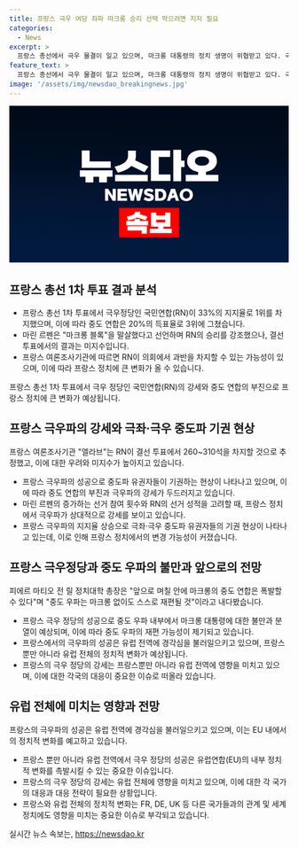 ```yaml
---
title: 프랑스 극우 여당 좌파 마크롱 승리 선택 막으려면 지지 필요
categories:
  - News
excerpt: >
  프랑스 총선에서 극우 물결이 일고 있으며, 마크롱 대통령의 정치 생명이 위협받고 있다. 극우정당인 국민연합이 1위를 차지하며 마크롱 대통령의 중도 연합을 압박하고 있다. 극우의 득세로 인해 중도파 유권자들은 기권하는 경우가 많아졌으며, 마티오 전 릴 정치대학 총장은 마크롱의 중도 연합이 폭발할 수도 있다고 경고했다. 프랑스 뿐만 아니라 유럽 전역에서 극우 정당의 득세가 우려되며, 이는 프랑스와 유럽, 우크라이나에 부정적인 영향을 줄 것으로 우려된다. 
feature_text: >
  프랑스 총선에서 극우 물결이 일고 있으며, 마크롱 대통령의 정치 생명이 위협받고 있다. 극우정당인 국민연합이 1위를 차지하며 마크롱 대통령의 중도 연합을 압박하고 있다. 극우의 득세로 인해 중도파 유권자들은 기권하는 경우가 많아졌으며, 마티오 전 릴 정치대학 총장은 마크롱의 중도 연합이 폭발할 수도 있다고 경고했다. 프랑스 뿐만 아니라 유럽 전역에서 극우 정당의 득세가 우려되며, 이는 프랑스와 유럽, 우크라이나에 부정적인 영향을 줄 것으로 우려된다. 
image: '/assets/img/newsdao_breakingnews.jpg'
---
```


<p><img src="/assets/img/newsdao_breakingnews.jpg" alt="firstkoreanews 속보" /></p>

<h2 data-ke-size="size26">프랑스 총선 1차 투표 결과 분석</h2>

<ul>
  <li>프랑스 총선 1차 투표에서 극우정당인 국민연합(RN)이 33%의 지지율로 1위를 차지했으며, 이에 따라 중도 연합은 20%의 득표율로 3위에 그쳤습니다.</li>
  <li>마린 르펜은 "마크롱 블록"을 말살했다고 선언하며 RN의 승리를 강조했으나, 결선 투표에서의 결과는 미지수입니다.</li>
  <li>프랑스 여론조사기관에 따르면 RN이 의회에서 과반을 차지할 수 있는 가능성이 있으며, 이에 따라 프랑스 정치에 큰 변화가 올 수 있습니다.</li>
</ul>

<p data-ke-size="size16">프랑스 총선 1차 투표에서 극우 정당인 국민연합(RN)의 강세와 중도 연합의 부진으로 프랑스 정치에 큰 변화가 예상됩니다.</p>

<h2 data-ke-size="size26">프랑스 극우파의 강세와 극좌·극우 중도파 기권 현상</h2>

<p data-ke-size="size16">프랑스 여론조사기관 "엘라브"는 RN이 결선 투표에서 260~310석을 차지할 것으로 추정했고, 이에 대한 우려와 미지수가 높아지고 있습니다.</p>

<ul>
  <li>프랑스 극우파의 성공으로 중도파 유권자들이 기권하는 현상이 나타나고 있으며, 이에 따라 중도 연합의 부진과 극우파의 강세가 두드러지고 있습니다.</li>
  <li>마린 르펜의 증가하는 선거 참여 횟수와 RN의 선거 성적을 고려할 때, 프랑스 정치에서 극우파가 상대적으로 강세를 보이고 있습니다.</li>
  <li>프랑스 극우파의 지지율 상승으로 극좌·극우 중도파 유권자들의 기권 현상이 나타나고 있는데, 이로 인해 프랑스 정치에서의 변경 가능성이 커졌습니다.</li>
</ul>

<h2 data-ke-size="size26">프랑스 극우정당과 중도 우파의 불만과 앞으로의 전망</h2>

<p data-ke-size="size16">피에르 마티오 전 릴 정치대학 총장은 "앞으로 며칠 안에 마크롱의 중도 연합은 폭발할 수 있다"며 "중도 우파는 마크롱 없이도 스스로 재편될 것"이라고 내다봤습니다.</p>

<ul>
  <li>프랑스 극우 정당의 성공으로 중도 우파 내부에서 마크롱 대통령에 대한 불만과 분열이 예상되며, 이에 따라 중도 우파의 재편 가능성이 제기되고 있습니다.</li>
  <li>프랑스에서의 극우파의 성공은 유럽 전역에 경각심을 불러일으키고 있으며, 프랑스뿐만 아니라 유럽 전체의 정치적 변화가 예상됩니다.</li>
  <li>프랑스의 극우 정당의 강세는 프랑스뿐만 아니라 유럽 전역에 영향을 미치고 있으며, 이에 대한 각국의 대응이 중요한 이슈로 떠올라 있습니다.</li>
</ul>

<h2 data-ke-size="size26">유럽 전체에 미치는 영향과 전망</h2>

<p data-ke-size="size16">프랑스의 극우파의 성공은 유럽 전역에 경각심을 불러일으키고 있으며, 이는 EU 내에서의 정치적 변화를 예고하고 있습니다.</p>

<ul>
  <li>프랑스 뿐만 아니라 유럽 전역에서 극우 정당의 성공은 유럽연합(EU)의 내부 정치적 변화를 촉발시킬 수 있는 중요한 이슈입니다.</li>
  <li>프랑스의 극우 정당의 강세는 유럽 전체에 영향을 미치고 있으며, 이에 대한 각 국가의 대응과 대응 전략이 필요한 상황입니다.</li>
  <li>프랑스와 유럽 전체의 정치적 변화는 FR, DE, UK 등 다른 국가들과의 관계 및 세계 정치에도 영향을 미치는 중요한 이슈로 부각되고 있습니다.</li>
</ul>
실시간 뉴스 속보는, <a href="https://newsdao.kr" rel="dofollow">https://newsdao.kr</a>



